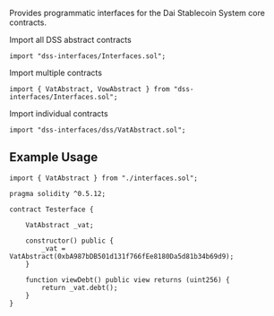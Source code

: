 Provides programmatic interfaces for the Dai Stablecoin System core contracts.

Import all DSS abstract contracts

```
import "dss-interfaces/Interfaces.sol";
```

Import multiple contracts

```
import { VatAbstract, VowAbstract } from "dss-interfaces/Interfaces.sol";
```

Import individual contracts

```
import "dss-interfaces/dss/VatAbstract.sol";
```


## Example Usage


```
import { VatAbstract } from "./interfaces.sol";

pragma solidity ^0.5.12;

contract Testerface {
    
    VatAbstract _vat;
    
    constructor() public {
        _vat = VatAbstract(0xbA987bDB501d131f766fEe8180Da5d81b34b69d9);
    }
    
    function viewDebt() public view returns (uint256) {
        return _vat.debt();
    }    
}
```
